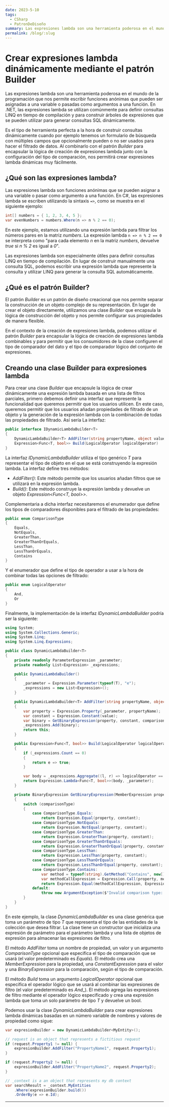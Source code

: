 ```yaml
---
date: 2023-5-10
tags:
  - CSharp
  - PatronDeDiseño
summary: Las expresiones lambda son una herramienta poderosa en el mundo de la programación que nos permite escribir funciones anónimas que pueden ser asignadas a una variable o pasadas como argumentos a una función ...
permalink: /blog/:slug
---
```


# Crear expresiones lambda dinámicamente mediante el patrón Builder

<social-share class="social-share--header" />

Las expresiones lambda son una herramienta poderosa en el mundo de la programación que nos permite escribir funciones anónimas que pueden ser asignadas a una variable o pasadas como argumentos a una función. En .NET, las expresiones lambda se utilizan comúnmente para definir consultas LINQ en tiempo de compilación y para construir árboles de expresiones que se pueden utilizar para generar consultas SQL dinámicamente.

Es el tipo de herramienta perfecta a la hora de construir consultas dinámicamente cuando por ejemplo tenemos un formulario de búsqueda con múltiples campos que opcionalmente pueden o no ser usados para hacer el filtrado de datos. Al combinarlo con el patrón _Builder_ para encapsular la lógica de creación de expresiones lambda junto con la configuración del tipo de comparación, nos permitirá crear expresiones lambda dinámicas muy fácilmente.

## ¿Qué son las expresiones lambda?

Las expresiones lambda son funciones anónimas que se pueden asignar a una variable o pasar como argumento a una función. En C#, las expresiones lambda se escriben utilizando la sintaxis `=>`, como se muestra en el siguiente ejemplo:

``` csharp
int[] numbers = { 1, 2, 3, 4, 5 };
var evenNumbers = numbers.Where(n => n % 2 == 0);
```

En este ejemplo, estamos utilizando una expresión lambda para filtrar los números pares en la matriz _numbers_. La expresión lambda `n => n % 2 == 0` se interpreta como "para cada elemento _n_ en la matriz _numbers_, devuelve _true_ si _n % 2_ es igual a _0_".

Las expresiones lambda son especialmente útiles para definir consultas LINQ en tiempo de compilación. En lugar de construir manualmente una consulta SQL, podemos escribir una expresión lambda que represente la consulta y utilizar LINQ para generar la consulta SQL automáticamente.

## ¿Qué es el patrón Builder?

El patrón _Builder_ es un patrón de diseño creacional que nos permite separar la construcción de un objeto complejo de su representación. En lugar de crear el objeto directamente, utilizamos una clase _Builder_ que encapsula la lógica de construcción del objeto y nos permite configurar sus propiedades de manera flexible.

En el contexto de la creación de expresiones lambda, podemos utilizar el patrón _Builder_ para encapsular la lógica de creación de expresiones lambda combinables y para permitir que los consumidores de la clase configuren el tipo de comparador del dato y el tipo de comparador lógico del conjunto de expresiones.

## Creando una clase Builder para expresiones lambda

Para crear una clase _Builder_ que encapsule la lógica de crear dinámicamente una expresión lambda basada en una lista de filtros parciales, primero debemos definir una interfaz que represente la funcionalidad que queremos permitir que los usuarios utilicen. En este caso, queremos permitir que los usuarios añadan propiedades de filtrado de un objeto y la generación de la expresión lambda con la combinación de todas las propiedades de filtrado. Así sería La interfaz:

``` csharp
public interface IDynamicLambdaBuilder<T>
{
    DynamicLambdaBuilder<T> AddFilter(string propertyName, object value, ComparisonType comparisonType);
    Expression<Func<T, bool>> Build(LogicalOperator logicalOperator)
}
```

La interfaz _IDynamicLambdaBuilder<T>_ utiliza el tipo genérico _T_ para representar el tipo de objeto en el que se está construyendo la expresión lambda. La interfaz define tres métodos:

- _AddFilter()_: Este método permite que los usuarios añadan filtros que se utilizará en la expresión lambda.
- _Build()_: Este método construye la expresión lambda y devuelve un objeto _Expression<Func<T, bool>>_.

Complementaria a dicha interfaz necesitaremos el enumerador que define los tipos de comparadores disponibles para el filtrado de las propiedades:

``` csharp
public enum ComparisonType
{
    Equals,
    NotEquals,
    GreaterThan,
    GreaterThanOrEquals,
    LessThan,
    LessThanOrEquals,
    Contains
}
```

Y el enumerador que define el tipo de operador a usar a la hora de combinar todas las opciones de filtrado:

``` csharp
public enum LogicalOperator
{
    And,
    Or
}
```

Finalmente, la implementación de la interfaz _IDynamicLambdaBuilder_ podría ser la siguiente:

``` csharp
using System;
using System.Collections.Generic;
using System.Linq;
using System.Linq.Expressions;

public class DynamicLambdaBuilder<T>
{
    private readonly ParameterExpression _parameter;
    private readonly List<Expression> _expressions;

    public DynamicLambdaBuilder()
    {
        _parameter = Expression.Parameter(typeof(T), "e");
        _expressions = new List<Expression>();
    }

    public DynamicLambdaBuilder<T> AddFilter(string propertyName, object value, ComparisonType comparisonType = ComparisonType.Equals)
    {
        var property = Expression.Property(_parameter, propertyName);
        var constant = Expression.Constant(value);
        var binary = GetBinaryExpression(property, constant, comparisonType);
        _expressions.Add(binary);
        return this;
    }

    public Expression<Func<T, bool>> Build(LogicalOperator logicalOperator = LogicalOperator.And)
    {
        if (_expressions.Count == 0)
        {
            return e => true;
        }

        var body = _expressions.Aggregate((l, r) => logicalOperator == LogicalOperator.And ? Expression.AndAlso(l, r) : Expression.OrElse(l, r));
        return Expression.Lambda<Func<T, bool>>(body, _parameter);
    }

    private BinaryExpression GetBinaryExpression(MemberExpression property, ConstantExpression constant, ComparisonType comparisonType)
    {
        switch (comparisonType)
        {
            case ComparisonType.Equals:
                return Expression.Equal(property, constant);
            case ComparisonType.NotEquals:
                return Expression.NotEqual(property, constant);
            case ComparisonType.GreaterThan:
                return Expression.GreaterThan(property, constant);
            case ComparisonType.GreaterThanOrEquals:
                return Expression.GreaterThanOrEqual(property, constant);
            case ComparisonType.LessThan:
                return Expression.LessThan(property, constant);
            case ComparisonType.LessThanOrEquals:
                return Expression.LessThanOrEqual(property, constant);
            case ComparisonType.Contains:
                var method = typeof(string).GetMethod("Contains", new[] { typeof(string) });
                var methodCallExpression = Expression.Call(property, method, constant);
                return Expression.Equal(methodCallExpression, Expression.Constant(true));
            default:
                throw new ArgumentException($"Invalid comparison type: {comparisonType}");
        }
    }
}
```

En este ejemplo, la clase _DynamicLambdaBuilder<T>_ es una clase genérica que toma un parámetro de tipo _T_ que representa el tipo de las entidades de la colección que desea filtrar. La clase tiene un constructor que inicializa una expresión de parámetro para el parámetro lambda y una lista de objetos de expresión para almacenar las expresiones de filtro.

El método _AddFilter_ toma un nombre de propiedad, un valor y un argumento _ComparisonType_ opcional que especifica el tipo de comparación que se usará (el valor predeterminado es _Equals_). El método crea una _MemberExpression_ para la propiedad, una _ConstantExpression_ para el valor y una _BinaryExpression_ para la comparación, según el tipo de comparación.

El método _Build_ toma un argumento _LogicalOperator_ opcional que especifica el operador lógico que se usará al combinar las expresiones de filtro (el valor predeterminado es _And__). El método agrega las expresiones de filtro mediante el operador lógico especificado y crea una expresión lambda que toma un solo parámetro de tipo _T_ y devuelve un bool.

Podemos usar la clase _DynamicLambdaBuilder<T>_ para crear expresiones lambda dinámicas basadas en un número variable de nombres y valores de propiedad como sigue:

``` csharp
var expresionBuilder = new DynamicLambdaBuilder<MyEntity>();

// request is an object that represents a fictitious request
if (request.Property1 != null) {
    expresionBuilder.AddFilter("PropertyName1", request.Property1);
}

if (request.Property2 != null) {
    expresionBuilder.AddFilter("PropertyName2", request.Property2);
}

// _context is a an object that represents my db context
var searchResult = _context.MyEntities
    .Where(expresionBuilder.build())
    .OrderBy(e => e.Id);
```

---
<social-share class="social-share--footer" />
